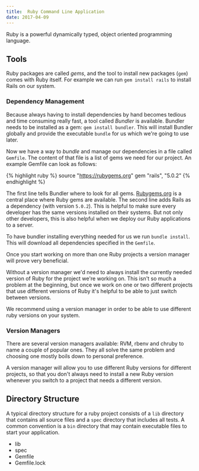 ```yaml
---
title:  Ruby Command Line Application
date: 2017-04-09
---
```


Ruby is a powerful dynamically typed, object oriented programming language.


## Tools

Ruby packages are called _gems_, and the tool to install new packages (`gem`) comes with Ruby itself.
For example we can run `gem install rails` to install Rails on our system.


### Dependency Management

Because always having to install dependencies by hand becomes tedious and time consuming really fast, a tool called _Bundler_ is available.
Bundler needs to be installed as a gem: `gem install bundler`.
This will install Bundler globally and provide the executable `bundle` for us which we're going to use later.

Now we have a way to _bundle_ and manage our dependencies in a file called `Gemfile`.
The content of that file is a list of gems we need for our project.
An example Gemfile can look as follows:

{% highlight ruby %}
source "https://rubygems.org"
gem "rails", "5.0.2"
{% endhighlight %}

The first line tells Bundler where to look for all gems.
[Rubygems.org](https://rubygems.org) is a central place where Ruby gems are available.
The second line adds Rails as a dependency (with version `5.0.2`).
This is helpful to make sure every developer has the same versions installed on their systems.
But not only other developers, this is also helpful when we deploy our Ruby applications to a server.

To have bundler installing everything needed for us we run `bundle install`.
This will download all dependencies specified in the `Gemfile`.

Once you start working on more than one Ruby projects a version manager will prove very beneficial.

Without a version manager we'd need to always install the currently needed version of Ruby for the project we're working on.
This isn't so much a problem at the beginning, but once we work on one or two different projects that use different versions of Ruby it's helpful to be able to just switch between versions.

We recommend using a version manager in order to be able to use different ruby versions on your system.

### Version Managers

There are several version managers available: RVM, rbenv and chruby to name a couple of popular ones.
They all solve the same problem and choosing one mostly boils down to personal preference.

A version manager will allow you to use different Ruby versions for different projects, so that you don't always need to install a new Ruby version whenever you switch to a project that needs a different version.


## Directory Structure

A typical directory structure for a ruby project consists of a `lib` directory that contains all source files and a `spec` directory that includes all tests.
A common convention is a `bin` directory that may contain executable files to start your application.

<ul class="directory-structure">
  <li class="directory">lib</li>
  <li class="directory">spec</li>
  <li class="ruby file">Gemfile</li>
  <li class="text file">Gemfile.lock</li>
</ul>

